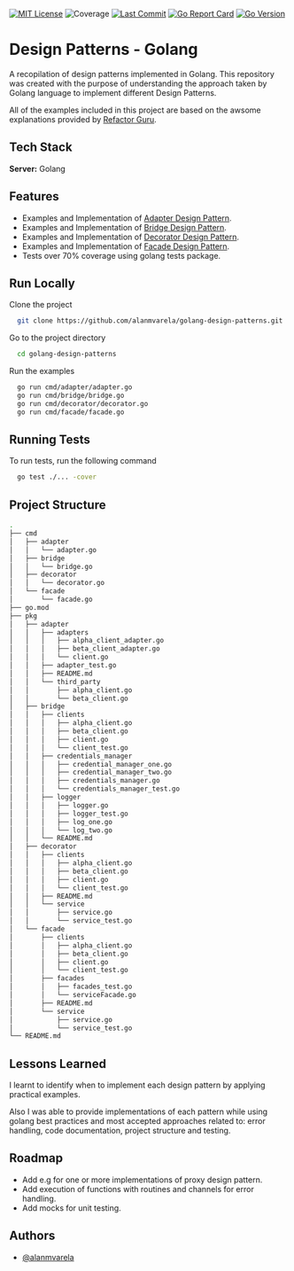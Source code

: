 [![MIT License](https://img.shields.io/badge/License-MIT-green.svg)](https://choosealicense.com/licenses/mit/)
![Coverage](https://img.shields.io/badge/Coverage-83.6%25-brightgreen)
[![Last Commit](https://img.shields.io/github/last-commit/alanmvarela/golang-design-patterns?style=flat-square)]()
[![Go Report Card](https://goreportcard.com/badge/github.com/alanmvarela/golang-design-patterns)](https://goreportcard.com/report/github.com/alanmvarela/golang-design-patterns)
[![Go Version](https://img.shields.io/github/go-mod/go-version/alanmvarela/golang-design-patterns?style=flat-square)]()

# Design Patterns - Golang

A recopilation of design patterns implemented in Golang. This repository was created with the purpose of understanding the approach taken by Golang language to implement different Design Patterns.

All of the examples included in this project are based on the awsome explanations provided by [Refactor Guru](https://refactoring.guru/design-patterns/).

## Tech Stack

**Server:** Golang

## Features

- Examples and Implementation of [Adapter Design Pattern](https://github.com/alanmvarela/golang-design-patterns/tree/master/pkg/adapter).
- Examples and Implementation of [Bridge Design Pattern](https://github.com/alanmvarela/golang-design-patterns/tree/master/pkg/bridge).
- Examples and Implementation of [Decorator Design Pattern](https://github.com/alanmvarela/golang-design-patterns/tree/master/pkg/decorator).
- Examples and Implementation of [Facade Design Pattern](https://github.com/alanmvarela/golang-design-patterns/tree/master/pkg/facade).
- Tests over 70% coverage using golang tests package.

## Run Locally

Clone the project

```bash
  git clone https://github.com/alanmvarela/golang-design-patterns.git
```

Go to the project directory

```bash
  cd golang-design-patterns
```

Run the examples

```bash
  go run cmd/adapter/adapter.go
  go run cmd/bridge/bridge.go
  go run cmd/decorator/decorator.go
  go run cmd/facade/facade.go
```

## Running Tests

To run tests, run the following command

```bash
  go test ./... -cover
```

## Project Structure

```bash
.
├── cmd
│   ├── adapter
│   │   └── adapter.go
│   ├── bridge
│   │   └── bridge.go
│   ├── decorator
│   │   └── decorator.go
│   └── facade
│       └── facade.go
├── go.mod
├── pkg
│   ├── adapter
│   │   ├── adapters
│   │   │   ├── alpha_client_adapter.go
│   │   │   ├── beta_client_adapter.go
│   │   │   └── client.go
│   │   ├── adapter_test.go
│   │   ├── README.md
│   │   └── third_party
│   │       ├── alpha_client.go
│   │       └── beta_client.go
│   ├── bridge
│   │   ├── clients
│   │   │   ├── alpha_client.go
│   │   │   ├── beta_client.go
│   │   │   ├── client.go
│   │   │   └── client_test.go
│   │   ├── credentials_manager
│   │   │   ├── credential_manager_one.go
│   │   │   ├── credential_manager_two.go
│   │   │   ├── credentials_manager.go
│   │   │   └── credentials_manager_test.go
│   │   ├── logger
│   │   │   ├── logger.go
│   │   │   ├── logger_test.go
│   │   │   ├── log_one.go
│   │   │   └── log_two.go
│   │   └── README.md
│   ├── decorator
│   │   ├── clients
│   │   │   ├── alpha_client.go
│   │   │   ├── beta_client.go
│   │   │   ├── client.go
│   │   │   └── client_test.go
│   │   ├── README.md
│   │   └── service
│   │       ├── service.go
│   │       └── service_test.go
│   └── facade
│       ├── clients
│       │   ├── alpha_client.go
│       │   ├── beta_client.go
│       │   ├── client.go
│       │   └── client_test.go
│       ├── facades
│       │   ├── facades_test.go
│       │   └── serviceFacade.go
│       ├── README.md
│       └── service
│           ├── service.go
│           └── service_test.go
└── README.md
```

## Lessons Learned

I learnt to identify when to implement each design pattern by applying practical examples.

Also I was able to provide implementations of each pattern while using golang best practices and most accepted approaches related to: error handling, code documentation, project structure and testing.

## Roadmap

- Add e.g for one or more implementations of proxy design pattern.
- Add execution of functions with routines and channels for error handling.
- Add mocks for unit testing.

## Authors

- [@alanmvarela](https://www.github.com/alanmvarela)
